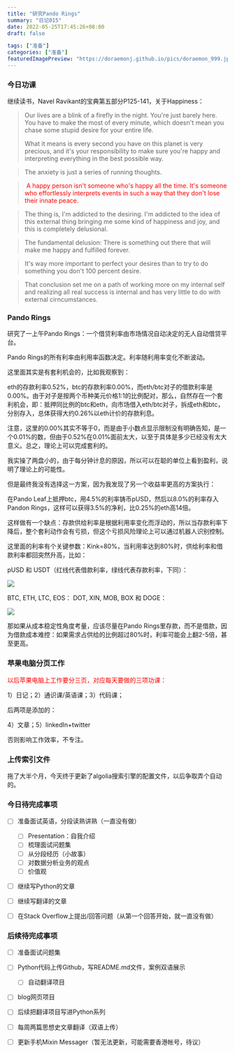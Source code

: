 ```yaml
---
title: "研究Pando Rings"
summary: "日记015"
date: 2022-05-25T17:45:26+08:00
draft: false

tags: ["准备"]
categories: ["准备"]
featuredImagePreview: "https://doraemonj.github.io/pics/doraemon_999.jpeg"
---
```


### 今日功课

继续读书，Navel Ravikant的宝典第五部分P125-141，关于Happiness：

>   Our lives are a blink of a firefly in the night. You're just barely here. You have to make the most of every minute, which doesn't mean you chase some stupid desire for your entire life. 
>
>   What it means is every second you have on this planet is very precious, and it's your responsibility to make sure you're happy and interpreting everything in the best possible way.

>   The anxiety is just a series of running thoughts.

>   <font color='red'> A happy person isn't someone who's happy all the time. It's someone who effortlessly interprets events in such a way that they don't lose their innate peace.</font>

>   The thing is, I'm addicted to the desiring. I'm addicted to the idea of this external thing bringing me some kind of happiness and joy, and this is completely delusional.

>   The fundamental delusion: There is something out there that will make me happy and fulfilled forever.

>   It's way more important to perfect your desires than to try to do something you don't 100 percent desire.

>   That conclusion set me on a path of working more on my internal self and realizing all real success is internal and has very little to do with external cirncumstances.



### Pando Rings

研究了一上午Pando Rings：一个借贷利率由市场情况自动决定的无人自动借贷平台。

Pando Rings的所有利率由利用率函数决定。利率随利用率变化不断波动。

这里面其实是有套利机会的，比如我观察到：

eth的存款利率0.52%，btc的存款利率0.00%，而eth/btc对子的借款利率是0.00%。由于对子是按两个币种美元价格1:1的比例配对，那么，自然存在一个套利机会，即：抵押同比例的btc和eth，向市场借入eth/btc对子，拆成eth和btc，分别存入，总体获得大约0.26%以eth计价的存款利息。

注意，这里的0.00%其实不等于0，而是由于小数点显示限制没有明确告知，是一个0.01%的数，但由于0.52%在0.01%面前太大，以至于具体是多少已经没有太大意义。总之，理论上可以完成套利的。

我实操了两盘小的，由于每分钟计息的原因，所以可以在聪的单位上看到盈利，说明了理论上的可能性。

但是最终我没有选择这一方案，因为我发现了另一个收益率更高的方案执行：

在Pando Leaf上抵押btc，用4.5%的利率铸币pUSD，然后以8.0%的利率存入Pandon Rings，这样可以获得3.5%的净利，比0.25%的eth高14倍。

这样做有一个缺点：存款供给利率是根据利用率变化而浮动的，所以当存款利率下降后，整个套利动作会有亏损，但这个亏损风险理论上可以通过机器人识别控制。

这里面的利率有个关键参数：Kink=80%，当利用率达到80%时，供给利率和借款利率都回突然升高，比如：

pUSD 和 USDT（红线代表借款利率，绿线代表存款利率，下同）：

![](https://docs.pando.im/zh/assets/images/stablecoin-model-9c2f63bd88ef29e56b98cde2687147b1.png)

BTC, ETH, LTC, EOS： DOT, XIN, MOB, BOX 和 DOGE：

![](https://docs.pando.im/zh/assets/images/othercoins-model-9cc030eab9c124084d42af282139ab53.png)

那如果从成本稳定性角度考量，应该尽量在Pando Rings里存款，而不是借款，因为借款成本难控：如果需求占供给的比例超过80%时，利率可能会上翻2-5倍，甚至更高。

### 苹果电脑分页工作

<font color='red'>以后苹果电脑上工作要分三页，对应每天要做的三项功课：</font>

1）日记；2）通识课/英语课；3）代码课；

后两项是添加的：

4）文章；5）linkedIn+twitter

否则影响工作效率，不专注。

### 上传索引文件

拖了大半个月，今天终于更新了algolia搜索引擎的配置文件，以后争取弄个自动的。

### 今日待完成事项

-   [ ] 准备面试英语，分段读熟讲熟（一直没有做）

    -   [ ] Presentation：自我介绍
    -   [ ] 梳理面试问题集
    -   [ ] 从分段经历（小故事）
    -   [ ] 对数据分析业务的观点
    -   [ ] 价值观
-   [ ] 继续写Python的文章
-   [ ] 继续写翻译的文章
-   [ ] 在Stack Overflow上提出/回答问题（从第一个回答开始，就一直没有做）


### 后续待完成事项

-   [ ] 准备面试问题集
-   [ ] Python代码上传Github，写README.md文件，案例双语展示

    -   [ ] 自动翻译项目
-   [ ] blog网页项目
-   [ ] 后续把翻译项目写进Python系列
-   [ ] 每周两篇思想史文章翻译（双语上传）
-   [ ] 更新手机Mixin Messager（暂无法更新，可能需要香港帐号，待议）
